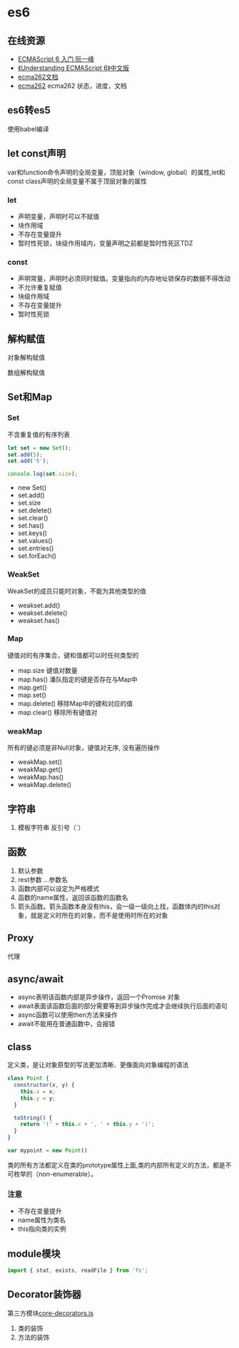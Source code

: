 # es6

## 在线资源

* [ECMAScript 6 入门  阮一峰](http://es6.ruanyifeng.com/)
* [《Understanding ECMAScript 6》中文版](https://sagittarius-rev.gitbooks.io/understanding-ecmascript-6-zh-ver/content/)
* [ecma262文档](https://tc39.github.io/ecma262/)
* [ecma262](https://github.com/tc39/ecma262) ecma262 状态，进度，文档

## es6转es5

使用babel编译

## let const声明

var和function命令声明的全局变量，顶层对象（window, global）的属性,let和const class声明的全局变量不属于顶层对象的属性

### let

* 声明变量，声明时可以不赋值
* 块作用域
* 不存在变量提升
* 暂时性死锁，块级作用域内，变量声明之前都是暂时性死区TDZ

### const

* 声明常量，声明时必须同时赋值。变量指向的内存地址锁保存的数据不得改动
* 不允许重复赋值
* 块级作用域
* 不存在变量提升
* 暂时性死锁

## 解构赋值

对象解构赋值

数组解构赋值

## Set和Map

### Set

不含重复值的有序列表

```javascript
let set = new Set();
set.add(5);
set.add('5');

console.log(set.size);
```

* new Set()
* set.add()
* set.size
* set.delete()
* set.clear()
* set.has()
* set.keys()
* set.values()
* set.entries()
* set.forEach()

### WeakSet

WeakSet的成员只能时对象，不能为其他类型的值

* weakset.add()
* weakset.delete()
* weakset.has()

### Map

键值对的有序集合，键和值都可以时任何类型的

* map.size 键值对数量
* map.has() 潘队指定的键是否存在与Map中
* map.get()
* map.set()
* map.delete() 移除Map中的键和对应的值
* map.clear() 移除所有键值对

### weakMap

所有的键必须是非Null对象，键值对无序, 没有遍历操作

* weakMap.set()
* weakMap.get()
* weakMap.has()
* weakMap.delete()

## 字符串

1. 模板字符串
反引号（`）

## 函数

1. 默认参数
2. rest参数 ...参数名
3. 函数内部可以设定为严格模式
4. 函数的name属性，返回该函数的函数名
5. 箭头函数。箭头函数本身没有this，会一级一级向上找，函数体内的this对象，就是定义时所在的对象，而不是使用时所在的对象

## Proxy

代理

## async/await

* async表明该函数内部是异步操作，返回一个Promise 对象
* await表面该函数后面的部分需要等到异步操作完成才会继续执行后面的语句
* async函数可以使用then方法来操作
* await不能用在普通函数中，会报错

## class

定义类，是让对象原型的写法更加清晰、更像面向对象编程的语法

```javascript
class Point {
  constructor(x, y) {
    this.x = x;
    this.y = y;
  }

  toString() {
    return '(' + this.x + ', ' + this.y + ')';
  }
}

var mypoint = new Point()
```

类的所有方法都定义在类的prototype属性上面,类的内部所有定义的方法，都是不可枚举的（non-enumerable）。

### 注意

* 不存在变量提升
* name属性为类名
* this指向类的实例

## module模块

```javascript
import { stat, exists, readFile } from 'fs';
```

## Decorator装饰器

第三方模块[core-decorators.js](https://github.com/jayphelps/core-decorators)

1. 类的装饰
2. 方法的装饰

